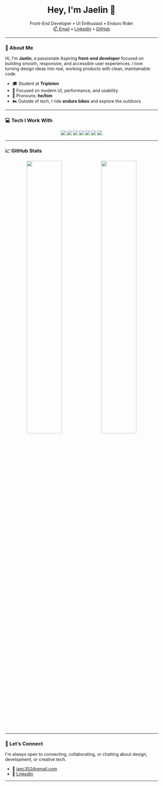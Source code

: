 <h1 align="center">Hey, I'm Jaelin 👋</h1>

<p align="center">
  Front-End Developer • UI Enthusiast • Enduro Rider<br/>
  <a href="mailto:jaec352@gmail.com">📫 Email</a> •
  <a href="https://www.linkedin.com/in/jaelin-cooper-038113312/">LinkedIn</a> •
  <a href="https://github.com/Jae277">GitHub</a>
</p>

---

### 🌟 About Me

Hi, I'm **Jaelin**, a passionate Aspiring **front-end developer** focused on building smooth, responsive, and accessible user experiences. I love turning design ideas into real, working products with clean, maintainable code.

- 🎓 Student at **Tripleten**
- 🧠 Focused on modern UI, performance, and usability
- 💬 Pronouns: **he/him**
- 🏍️ Outside of tech, I ride **enduro bikes** and explore the outdoors

---

### 💻 Tech I Work With

<div align="center">
  <img src="https://img.shields.io/badge/HTML5-e34c26?style=flat-square&logo=html5&logoColor=white"/>
  <img src="https://img.shields.io/badge/CSS3-1572B6?style=flat-square&logo=css3&logoColor=white"/>
  <img src="https://img.shields.io/badge/JavaScript-F7DF1E?style=flat-square&logo=javascript&logoColor=black"/>
  <img src="https://img.shields.io/badge/TypeScript-3178C6?style=flat-square&logo=typescript&logoColor=white"/>
  <img src="https://img.shields.io/badge/React-20232a?style=flat-square&logo=react&logoColor=61DAFB"/>
  <img src="https://img.shields.io/badge/TailwindCSS-06B6D4?style=flat-square&logo=tailwind-css&logoColor=white"/>
  <img src="https://img.shields.io/badge/Figma-F24E1E?style=flat-square&logo=figma&logoColor=white"/>
</div>

---

### 📈 GitHub Stats

<div align="center">
  <img src="https://github-readme-stats.vercel.app/api?username=Jae277&show_icons=true&hide_title=true&theme=radical&hide_border=true" width="48%"/>
  <img src="https://github-readme-stats.vercel.app/api/top-langs/?username=Jae277&layout=compact&theme=radical&hide_border=true" width="48%"/>
</div>

---

### 🤝 Let’s Connect

I'm always open to connecting, collaborating, or chatting about design, development, or creative tech.

- 📧 [jaec352@gmail.com](mailto:jaec352@gmail.com)
- 💼 [LinkedIn](https://www.linkedin.com/in/jaelin-cooper-038113312/)

---
